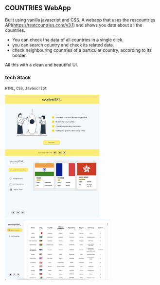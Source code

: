 ## COUNTRIES WebApp

Built using vanilla javascript and CSS. A webapp that uses the rescountries API(https://restcountries.com/v3.1) and shows you data about all the countries.

- You can check tha data of all countries in a single click.
- you can search country and check its related data.
- check neighbouring countries of a particular country, according to its border.

All this with a clean and beautiful UI.

### tech Stack
`HTML`, `CSS`, `Javascript`

<code><img height="200" src="https://github.com/rahulk31/countries/blob/main/assets/HomepageNew.png"></code>
<code><img height="200" src="https://github.com/rahulk31/countries/blob/main/assets/Dashboard.png"></code>
<code><img height="200" src="https://github.com/rahulk31/countries/blob/main/assets/TableView.png"></code>